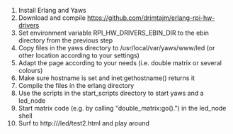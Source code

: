 1. Install Erlang and Yaws
2. Download and compile https://github.com/drimtajm/erlang-rpi-hw-drivers
3. Set environment variable RPI_HW_DRIVERS_EBIN_DIR to the ebin directory from the previous step
4. Copy files in the yaws directory to /usr/local/var/yaws/www/led (or other location according to your settings)
5. Adapt the page according to your needs (i.e. double matrix or several colours)
6. Make sure hostname is set and inet:gethostname() returns it
7. Compile the files in the erlang directory
8. Use the scripts in the start_scripts directory to start yaws and a led_node
9. Start matrix code (e.g. by calling "double_matrix:go().") in the led_node shell
10. Surf to http://<your ip>/led/test2.html and play around
